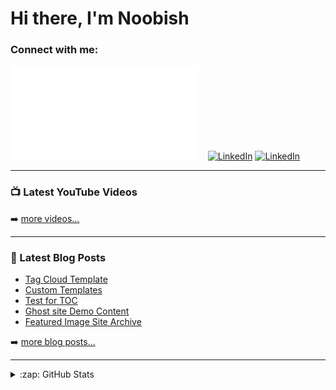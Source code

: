 # Hi there, I'm Noobish

### Connect with me:

[![noobish.me](noobish.me)](https://noobish.me)
&nbsp;&nbsp;
[![LinkedIn](./img/linkedin-light.svg)](https://linkedin.com/in/noobish#gh-light-mode-only)
[![LinkedIn](./img/linkedin-dark.svg)](https://linkedin.com/in/noobish#gh-dark-mode-only)

---

### 📺 Latest YouTube Videos

<!-- YOUTUBE:START -->
<!-- YOUTUBE:END -->

➡️ [more videos...](https://youtube.com/channel/UCT6TKhQvIo6oZCgU3ftCLaw)

---

### 📕 Latest Blog Posts

<!-- BLOG-POST-LIST:START -->
- [Tag Cloud Template](https://ghost-o-matic.com/tag-cloud-template/)
- [Custom Templates](https://ghost-o-matic.com/custom-content-templates/)
- [Test for TOC](https://ghost.pub/test-for-toc/)
- [Ghost site Demo Content](https://ghost-o-matic.com/ghost-site-demo-content/)
- [Featured Image Site Archive](https://ghost-o-matic.com/featured-image-site-archive/)
<!-- BLOG-POST-LIST:END -->

➡️ [more blog posts...](https://ghost-o-matic.com)

---

<details>
  <summary>:zap: GitHub Stats</summary>

  <img align="left" alt="codeSTACKr's GitHub Stats" src="https://github-readme-stats.vercel.app/api?username=noobishme&show_icons=true&hide_border=false&title_color=ff652f&icon_color=FFE400&bg_color=09131B&text_color=ffffff&border_color=0c1a25" />

</details>

[website]: https://noobish.me
[youtube]: https://youtube.com/channel/UCT6TKhQvIo6oZCgU3ftCLaw
[linkedin]: https://linkedin.com/in/noobish
[webdevplaylist]: https://www.youtube.com/playlist?list=PLkwxH9e_vrAJ0WbEsFA9W3I1W-g_BTsbt
[jsplaylist]: https://www.youtube.com/playlist?list=PLkwxH9e_vrALRJKu7wfXby3MKeflhTu6B
[cssplaylist]: https://www.youtube.com/playlist?list=PLkwxH9e_vrALSdvZuEh6gqQdmDoDIoqz4
[reactplaylist]: https://www.youtube.com/playlist?list=PLkwxH9e_vrAK4TdffpxKY3QGyHCpxFcQ0
